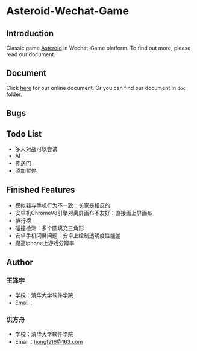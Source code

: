# Asteroid-Wechat-Game
## Introduction
Classic game [Asteroid](https://en.wikipedia.org/wiki/Asteroid) in Wechat-Game platform. To find out more, please read our document.

## Document
Click [here](https://shimo.im/docs/LenE6xfIKykCwnc6) for our online document. Or you can find our document in `doc` folder.

## Bugs

## Todo List
- 多人对战可以尝试
- AI
- 传送门
- 添加暂停

## Finished Features
- 模拟器与手机行为不一致：长宽是相反的
- 安卓机ChromeV8引擎对离屏画布不友好：直接画上屏画布
- 排行榜
- 碰撞检测：多个圆填充三角形
- 安卓手机闪屏问题：安卓上绘制透明度性能差
- 提高iphone上游戏分辨率

## Author
### 王泽宇
- 学校：清华大学软件学院
- Email：

### 洪方舟
- 学校：清华大学软件学院
- Email：hongfz16@163.com
